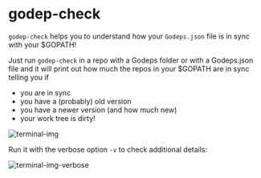 # godep-check

`godep-check` helps you to understand how your `Godeps.json` file is in sync with your $GOPATH!

Just run `godep-check` in a repo with a Godeps folder or with a Godeps.json file and it will print out how much the repos in your $GOPATH are in sync telling you if

- you are in sync
- you have a (probably) old version
- you have a newer version (and how much new)
- your work tree is dirty!

![terminal-img](https://cloud.githubusercontent.com/assets/1763949/25254544/621fd8ac-2626-11e7-871e-2f9d52d4ca14.png)

Run it with the verbose option `-v` to check additional details:

![terminal-img-verbose](https://cloud.githubusercontent.com/assets/1763949/25254543/621fa684-2626-11e7-8dc7-c5c236454b59.png)